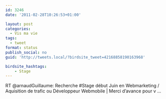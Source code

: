 ```yaml
---
id: 3246
date: '2011-02-28T10:26:53+01:00'

layout: post
categories:
  - Vis ma vie
tags:
  - tweet
format: status
publish_social: no
guid: 'http://tweets.local/?birdsite_tweet=42168858190163968'

birdsite_hashtags:
    - Stage
---
```


RT @arnaudGuillaume: Recherche #Stage début Juin en Webmarketing / Aquisition de trafic ou Développeur Webmobile | Merci d’avance pour v …